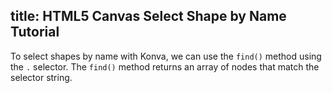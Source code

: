 title: HTML5 Canvas Select Shape by Name Tutorial
---

To select shapes by name with Konva, we can use the `find()` method using the `.` selector.
The `find()` method returns an array of nodes that match the selector string.

<!-- {% iframe /downloads/code/selectors/Select_by_Name.html %} -->

<!-- {% include_code Konva Select Shape by Name Demo selectors/Select_by_Name.html %} -->